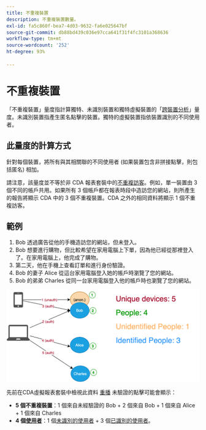 ```yaml
---
title: 不重複裝置
description: 不重複裝置數量。
exl-id: fa5c860f-bea7-4d03-9632-fa6e025647bf
source-git-commit: db88bd439c036e97cca641f31f4fc3101a368636
workflow-type: tm+mt
source-wordcount: '252'
ht-degree: 93%

---
```


# 不重複裝置

「不重複裝置」量度指計算獨特、未識別裝置和獨特虛擬裝置的「[跨裝置分析](../cda/overview.md)」量度。未識別裝置指產生匿名點擊的裝置。獨特的虛擬裝置指依裝置識別的不同使用者。

## 此量度的計算方式

針對每個裝置，將所有與其相關聯的不同使用者 (如果裝置包含非拼接點擊，則包括匿名) 相加。

請注意，該量度並不等於非 CDA 報表套裝中的[不重複訪客](unique-visitors.md)。例如，單一裝置由 3 個不同的帳戶共用。如果所有 3 個帳戶都在報表時段中造訪您的網站，則所產生的報告將顯示 CDA 中的 3 個不重複裝置。CDA 之外的相同資料將顯示 1 個不重複訪客。

## 範例

1. Bob 透過廣告從他的手機造訪您的網站，但未登入。
1. Bob 想要進行購物，但比較希望在家用電腦上下單，因為他已經從那裡登入了。在家用電腦上，他完成了購物。
1. 第二天，他在手機上查看訂單和進行身份驗證。
1. Bob 的妻子 Alice 從這台家用電腦登入她的帳戶時瀏覽了您的網站。
1. Bob 的弟弟 Charles 從同一台家用電腦登入他的帳戶時也瀏覽了您的網站。

![不重複裝置計數](/help/components/metrics/assets/Unique_Devices_Count.png)

先前在CDA虛擬報表套裝中檢視此資料 [重播](/help/components/cda/replay.md) 未驗證的點擊可能會顯示：

* **5 個不重複裝置**：1 個來自未經驗證的 Bob + 2 個來自 Bob + 1 個來自 Alice + 1 個來自 Charles
* **4 個[使用者](people.md)**：1 個[未識別的使用者](unidentified-people.md) + 3 個[已識別的使用者](identified-people.md)。

